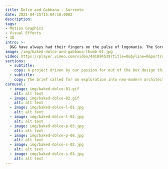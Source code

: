 ```yaml
---
title: Dolce and Gabbana - Sorrento
date: 2021-04-25T15:04:10.000Z
description:
tags:
- Motion Graphics
- Visual Effects
- 3D
intro: >-
  D&G have always had their fingers on the pulse of logomania. The Sorrento sneakers, with their bold branding, are the latest manifestation of the trend.
image: /img/baked-dolce-and-gabbana-thumb-01.jpg
video: https://player.vimeo.com/video/401094539?title=0&byline=0&portrait=0
sections:
  - subtitle:
    copy: A project driven by our passion for out of the box design thinking. A signature pair from the Italian fashion house, the Dolce & Gabbana Sorrento sneakers elevate casual footwear rotations with their futuristic profile.
  - subtitle:
    copy: The brief called for an exploration into neo-modern architecture and brutalism. We aimed to supplement this creative direction by reflecting the properties of the shoe through our ability to use tools such as Houdini to work with sand, liquid and cloth simulations.
carousel:
  - image: img/baked-dolce-01.gif
    alt: alt text
  - image: img/baked-dolce-02.gif
    alt: alt text
  - image: img/baked-dolce-l-01.jpg
    alt: alt text
  - image: img/baked-dolce-l-02.jpg
    alt: alt text
  - image: img/baked-dolce-p-03.jpg
    alt: alt text
  - image: img/baked-dolce-p-08.jpg
    alt: alt text
  - image: img/baked-dolce-s-02.jpg
    alt: alt text
  - image: img/baked-dolce-s-03.jpg
    alt: alt text
---
```

